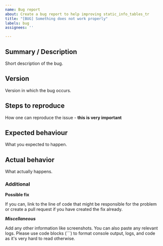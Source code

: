 ```yaml
---
name: Bug report
about: Create a bug report to help improving static_info_tables_tr
title: "[BUG] Something does not work properly"
labels: bug
assignees: ''

---
```


## Summary / Description

Short description of the bug.

## Version

Version in which the bug occurs.

## Steps to reproduce

How one can reproduce the issue - **this is very important**

## Expected behaviour

What you expected to happen.

## Actual behavior

What actually happens.

### Additional

**Possible fix**

If you can, link to the line of code that might be responsible
for the problem or create a pull request if you have created
the fix already.

***Miscellaneous***

Add any other information like screenshots. You can also paste
any relevant logs. Please use code blocks (```) to format console
output, logs, and code as it's very hard to read otherwise.
